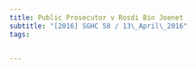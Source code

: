 ```yaml
---
title: Public Prosecutor v Rosdi Bin Joenet 
subtitle: "[2016] SGHC 58 / 13\_April\_2016"
tags:


---
```


